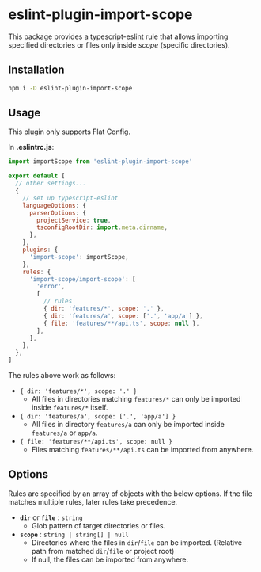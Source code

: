 # eslint-plugin-import-scope

This package provides a typescript-eslint rule that allows importing specified directories or files only inside _scope_ (specific directories).

## Installation

```sh
npm i -D eslint-plugin-import-scope
```

## Usage

This plugin only supports Flat Config.

In **.eslintrc.js**:

```js
import importScope from 'eslint-plugin-import-scope'

export default [
  // other settings...
  {
    // set up typescript-eslint
    languageOptions: {
      parserOptions: {
        projectService: true,
        tsconfigRootDir: import.meta.dirname,
      },
    },
    plugins: {
      'import-scope': importScope,
    },
    rules: {
      'import-scope/import-scope': [
        'error',
        [
          // rules
          { dir: 'features/*', scope: '.' },
          { dir: 'features/a', scope: ['.', 'app/a'] },
          { file: 'features/**/api.ts', scope: null },
        ],
      ],
    },
  },
]
```

The rules above work as follows:

- `{ dir: 'features/*', scope: '.' }`
  - All files in directories matching `features/*` can only be imported inside `features/*` itself.
- `{ dir: 'features/a', scope: ['.', 'app/a'] }`
  - All files in directory `features/a` can only be imported inside `features/a` or `app/a`.
- `{ file: 'features/**/api.ts', scope: null }`
  - Files matching `features/**/api.ts` can be imported from anywhere.

## Options

Rules are specified by an array of objects with the below options. If the file matches multiple rules, later rules take precedence.

- **`dir`** or **`file`** : `string`
  - Glob pattern of target directories or files.
- **`scope`** : `string | string[] | null`
  - Directories where the files in `dir`/`file` can be imported. (Relative path from matched `dir`/`file` or project root)
  - If null, the files can be imported from anywhere.
